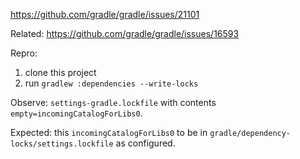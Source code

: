 https://github.com/gradle/gradle/issues/21101

Related: https://github.com/gradle/gradle/issues/16593

Repro:
 1. clone this project
 2. run `gradlew :dependencies --write-locks`

Observe: `settings-gradle.lockfile` with contents `empty=incomingCatalogForLibs0`.

Expected: this `incomingCatalogForLibs0` to be in `gradle/dependency-locks/settings.lockfile` as configured.
